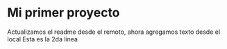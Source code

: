 # Mi primer proyecto
Actualizamos el readme desde el remoto, ahora agregamos texto desde el local
Esta es la 2da línea
